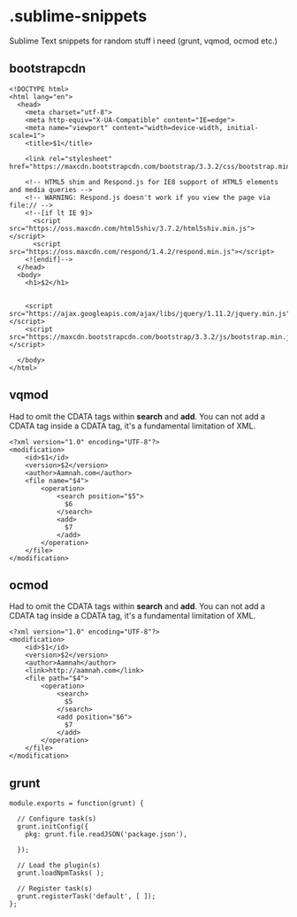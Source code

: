 # .sublime-snippets
Sublime Text snippets for random stuff i need (grunt, vqmod, ocmod etc.)

bootstrapcdn
---
    <!DOCTYPE html>
    <html lang="en">
      <head>
        <meta charset="utf-8">
        <meta http-equiv="X-UA-Compatible" content="IE=edge">
        <meta name="viewport" content="width=device-width, initial-scale=1">
        <title>$1</title>

        <link rel="stylesheet" href="https://maxcdn.bootstrapcdn.com/bootstrap/3.3.2/css/bootstrap.min.css">

        <!-- HTML5 shim and Respond.js for IE8 support of HTML5 elements and media queries -->
        <!-- WARNING: Respond.js doesn't work if you view the page via file:// -->
        <!--[if lt IE 9]>
          <script src="https://oss.maxcdn.com/html5shiv/3.7.2/html5shiv.min.js"></script>
          <script src="https://oss.maxcdn.com/respond/1.4.2/respond.min.js"></script>
        <![endif]-->
      </head>
      <body>
        <h1>$2</h1>


        <script src="https://ajax.googleapis.com/ajax/libs/jquery/1.11.2/jquery.min.js"></script>
        <script src="https://maxcdn.bootstrapcdn.com/bootstrap/3.3.2/js/bootstrap.min.js"></script>

      </body>
    </html>

vqmod
---
Had to omit the CDATA tags within **search** and **add**. You can not add a CDATA tag inside a CDATA tag, it's a fundamental limitation of XML.

    <?xml version="1.0" encoding="UTF-8"?>
    <modification>
        <id>$1</id>
        <version>$2</version>
        <author>Aamnah.com</author>
        <file name="$4">
            <operation>
                <search position="$5">
                  $6
                </search>
                <add>
                  $7
                </add>
            </operation>
        </file>
    </modification>

ocmod
---
Had to omit the CDATA tags within **search** and **add**. You can not add a CDATA tag inside a CDATA tag, it's a fundamental limitation of XML.

    <?xml version="1.0" encoding="UTF-8"?>
    <modification>
        <id>$1</id>
        <version>$2</version>
        <author>Aamnah</author>
        <link>http://aamnah.com</link>
        <file path="$4">
            <operation>
                <search>
                  $5
                </search>
                <add position="$6">
                  $7
                </add>
            </operation>
        </file>
    </modification>

grunt
---
    module.exports = function(grunt) {

      // Configure task(s)
      grunt.initConfig({
        pkg: grunt.file.readJSON('package.json'),

      });

      // Load the plugin(s)
      grunt.loadNpmTasks( );

      // Register task(s)
      grunt.registerTask('default', [ ]);
    };
